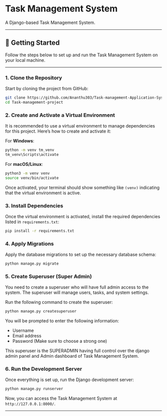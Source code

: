 
# Task Management System

A Django-based Task Management System.

---

## 🚀 Getting Started

Follow the steps below to set up and run the Task Management System on your local machine.

---

### 1. Clone the Repository

Start by cloning the project from GitHub:

```bash
git clone https://github.com/Ananthu303/Task-management-Application-System.git
cd Task-management-project
```

### 2. Create and Activate a Virtual Environment

It is recommended to use a virtual environment to manage dependencies for this project. Here’s how to create and activate it:

For **Windows**:
```bash
python -m venv tm_venv
tm_venv\Scripts\activate
```

For **macOS/Linux**:
```bash
python3 -m venv venv
source venv/bin/activate
```

Once activated, your terminal should show something like `(venv)` indicating that the virtual environment is active.

### 3. Install Dependencies

Once the virtual environment is activated, install the required dependencies listed in `requirements.txt`:

```bash
pip install -r requirements.txt
```

### 4. Apply Migrations

Apply the database migrations to set up the necessary database schema:

```bash
python manage.py migrate
```

### 5. Create Superuser (Super Admin)

You need to create a superuser who will have full admin access to the system. The superuser will manage users, tasks, and system settings.

Run the following command to create the superuser:

```bash
python manage.py createsuperuser
```

You will be prompted to enter the following information:

- Username
- Email address
- Password (Make sure to choose a strong one)

This superuser is the SUPERADMIN having full control over the django admin panel and Admin dashboard of Task Management System.

### 6. Run the Development Server

Once everything is set up, run the Django development server:

```bash
python manage.py runserver
```

Now, you can access the Task Management System at `http://127.0.0.1:8000/`.

---
